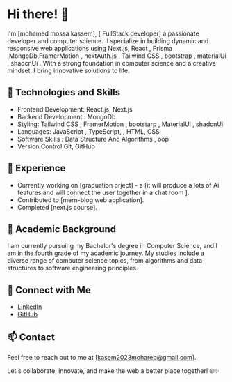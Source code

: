 # Hi there! 👋

I'm [mohamed mossa kassem], [ FullStack developer] a passionate developer and computer science . I specialize in building dynamic and responsive web applications using Next.js, React , Prisma ,MongoDb,FramerMotion , nextAuth.js , Tailwind CSS , bootstrap , materialUi , shadcnUi . With a strong foundation in computer science and a creative mindset, I bring innovative solutions to life.

## 🚀 Technologies and Skills

- Frontend Development: React.js, Next.js  
- Backend Development :  MongoDb 
- Styling: Tailwind CSS ,  FramerMotion , bootstarp , MaterialUi , shadcnUi
- Languages: JavaScript , TypeScript,  , HTML, CSS
- Software Skills : Data Structure And Algorithms ,  oop 
- Version Control:Git, GitHub 
 
## 💼 Experience

- Currently working on [graduation prject] - a [it will produce a lots of Ai features and will connect the user together in a chat room ].
- Contributed to [mern-blog web application].
- Completed [next.js course].

## 🌱 Academic Background

I am currently pursuing my Bachelor's degree in Computer Science, and I am in the fourth grade of my academic journey. My studies include a diverse range of computer science topics, from algorithms and data structures to software engineering principles.

## 🔗 Connect with Me

- [LinkedIn](linkedin.com/in/kasem-mohareb-a8060128b)
- [GitHub](https://github.com/kasem2024)


## 📫 Contact

Feel free to reach out to me at [kasem2023mohareb@gmail.com].

Let's collaborate, innovate, and make the web a better place together! 🌐✨


